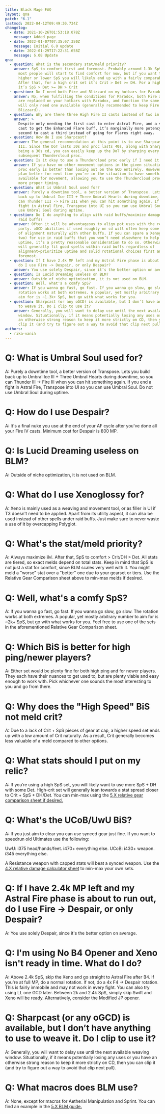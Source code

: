 ```yaml
---
title: Black Mage FAQ
layout: qna
patch: "6.1"
lastmod: 2022-04-12T09:49:30.734Z
changelog:
  - date: 2021-10-26T01:53:18.078Z
    message: Added page
  - date: 2022-01-07T07:35:07.350Z
    message: Initial 6.0 update
  - date: 2022-01-29T17:22:31.658Z
    message: 6.08 Update
qna:
  - question: What is the secondary stat/meld priority?
    answer: SpS to comfort first and foremost. Probably around 1.3k SpS is where
      most people will start to find comfort for now, but if you want to run
      higher or lower SpS you will likely end up with a fairly comparable set.
      After that, for a high crit set it’s Crit > Det >= DH. For a high sps set,
      it’s SpS > Det >= DH > Crit
  - question: Do I need both Fire and Blizzard on my hotbars for Paradox?
    answer: No, when fulfilling the conditions for Paradox, both Fire and Blizzard
      are replaced on your hotbars with Paradox, and function the same. So you
      will only need one available (generally recommended to keep Fire over
      Blizzard).
  - question: Why are there three High Fire II casts instead of two in the AoE rotation?
    answer: >
      Despite only needing the first cast to enter Astral Fire, and a second
      cast to get the Enhanced Flare buff, it’s marginally more potency per
      second to cast a third instead of going for Flares right away.
  - question: How do I use Sharpcast?
    answer: The general recommendation at this point is to use Sharpcast on Thunder
      III. Since the DoT lasts 30s and proc lasts 40s, along with Sharpcast
      being a 30s cd, you can easily keep up the DoT by sharping every
      subsequent Thundercloud proc.
  - question: Is it okay to use a Thundercloud proc early if I need it for movement?
    answer: If you have no other movement options in the given situation, using the
      proc early is better than losing out on the GCD entirely. However, try to
      plan better for next time you’re in the situation to have something
      available for movement, allowing you to use the Thundercloud proc with
      more proper timing.
  - question: What is Umbral Soul used for?
    answer: Purely a downtime tool, a better version of Transpose. Lets you build
      back up to Umbral Ice III + Three Umbral Hearts during downtime, so you
      can Thunder III -> Fire III when you can hit something again. If you end a
      fight in Astral Fire, Transpose into UI so you can use Umbral Soul. Do not
      use Umbral Soul during uptime.
  - question: Do I do anything to align with raid buffs/maximize damage dealt within
      raid buffs?
    answer: Often it will be advantageous to align pot uses with the rest of the
      party. oGCD abilities if used roughly on cd will often keep some semblance
      of alignment naturally with other buffs. If you can spare a Xenoglossy (or
      two) for use in raid buffs that you won’t need elsewhere to help keep
      uptime, it’s a pretty reasonable consideration to do so. Otherwise, BLM
      will generally fit good spells within raid buffs regardless of
      alignment–prioritize uptime and solid rotational choices first and
      foremost.
  - question: If I have 2.4k MP left and my Astral Fire phase is about to run out,
      do I use Fire -> Despair, or only Despair?
    answer: You use solely Despair, since it’s the better option on average.
  - question: Is Lucid Dreaming useless on BLM?
    answer: Outside of niche optimization, it is not used on BLM.
  - question: Well, what's a comfy SpS?
    answer: If you wanna go fast, go fast. If you wanna go slow, go slow. The
      rotation works at both extremes. A popular, yet mostly arbitrary number to
      aim for is ~1.3k+ SpS, but go with what works for you.
  - question: Sharpcast (or any oGCD) is available, but I don’t have anything to use
      to weave it. Do I clip to use it?
    answer: Generally, you will want to delay use until the next available weaving
      window. Situationally, if it means potentially losing any uses or you have
      an otherwise strong reason to keep it more strictly on CD, then you can
      clip it (and try to figure out a way to avoid that clip next pull).
authors:
  - rika-vanih
---
```

# Q: What is Umbral Soul used for?

A: Purely a downtime tool, a better version of Transpose. Lets you build back up to Umbral Ice III + Three Umbral Hearts during downtime, so you can Thunder III -> Fire III when you can hit something again. If you end a fight in Astral Fire, Transpose into UI so you can use Umbral Soul. Do not use Umbral Soul during uptime.

# Q: How do I use Despair?

A: It's a final nuke you use at the end of your AF cycle after you've done all your Fire IV casts. Minimum cost for Despair is 800 MP.

# Q: Is Lucid Dreaming useless on BLM?

A: Outside of niche optimization, it is not used on BLM.

# Q: What do I use Xenoglossy for?

A: Xeno is mainly used as a weaving and movement tool, or as filler in UI if T3 doesn't need to be applied. Apart from its utility aspect, it can also be used instead of other spells under raid buffs. Just make sure to never waste a use of it by overcapping Polyglot.

# Q: What's the stat/meld priority?

A: Always maximize ilvl. After that, SpS to comfort > Crit/DH > Det. All stats are tiered, so exact melds depend on total stats. Keep in mind that SpS is not just a stat for comfort, since BLM scales very well with it. You might meld a "worse" stat over a "better" one due to your gearset or tiers. Use the Relative Gear Comparison sheet above to min-max melds if desired.

# Q: Well, what's a comfy SpS?

A:  If you wanna go fast, go fast. If you wanna go slow, go slow. The rotation works at both extremes. A popular, yet mostly arbitrary number to aim for is ~2k+ SpS, but go with what works for you. Feel free to use one of the sets in the aforementioned Relative Gear Comparison sheet.

# Q: Which BiS is better for high ping/newer players?

A: Either set would be plenty fine for both high ping and for newer players. They each have their nuances to get used to, but are plenty viable and easy enough to work with. Pick whichever one sounds the most interesting to you and go from there.

# Q: Why does the "High Speed" BiS not meld crit?

A: Due to a lack of Crit + SpS pieces of gear at cap, a higher speed set ends up with a low amount of Crit naturally. As a result, Crit generally becomes less valuable of a meld compared to other options.

# Q: What stats should I put on my relic?

A:  If you’re using a high SpS set, you will likely want to use more SpS + DH with some Det. High-crit set will generally lean towards a stat spread closer to Crit + SpS + DH/Det. You can min-max using the [5.X relative gear comparison sheet if desired.](http://bit.ly/BLMGear)

# Q: What's the UCoB/UwU BiS?

A:  If you just aim to clear you can use synced gear just fine. If you want to speedrun old Ultimates use the following:

UwU: i375 head/hands/feet. i470+ everything else.
UCoB: i430+ weapon. i345 everything else.

A Resistance weapon with capped stats will beat a synced weapon. Use the [4.X relative damage calculator sheet](https://docs.google.com/spreadsheets/d/1mnu8G8p_zC0DVyDz_FNs04tBmUiBq8wRUpxcZf1JOQw/) to min-max your own sets.

# Q: If I have 2.4k MP left and my Astral Fire phase is about to run out, do I use Fire -> Despair, or only Despair?

A: You use solely Despair, since it's the better option on average.

# Q: I'm using No B4 Opener and Xeno isn't ready in time. What do I do?

A: Above 2.4k SpS, skip the Xeno and go straight to Astral Fire after B4. If you're at full MP, do a normal rotation. If not, do a 4x F4 -> Despair rotation. This is fairly immobile and may not work in every fight. You can also try using LL one GCD later. Between 2k and 2.4k SpS, simply skip Swift and Xeno will be ready. Alternatively, consider the Modified JP opener.

# Q: Sharpcast (or any oGCD) is available, but I don’t have anything to use to weave it. Do I clip to use it?

A: Generally, you will want to delay use until the next available weaving window. Situationally, if it means potentially losing any uses or you have an otherwise strong reason to keep it more strictly on CD, then you can clip it (and try to figure out a way to avoid that clip next pull).

# Q: What macros does BLM use?

A: None, except for macros for Aetherial Manipulation and Sprint. You can find an example in the [5.X BLM guide.](LINK)
